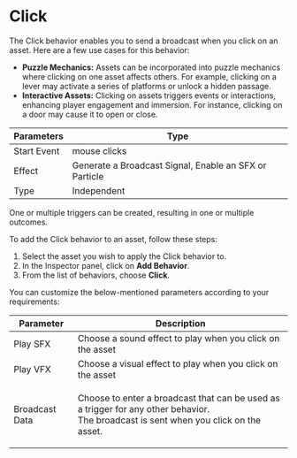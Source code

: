 # Click

The Click behavior enables you to send a broadcast when you click on an asset. Here are a few use cases for this behavior:

* **Puzzle Mechanics:** Assets can be incorporated into puzzle mechanics where clicking on one asset affects others. For example, clicking on a lever may activate a series of platforms or unlock a hidden passage.
* **Interactive Assets:** Clicking on assets triggers events or interactions, enhancing player engagement and immersion. For instance, clicking on a door may cause it to open or close.

&#x20;

| Parameters  | Type                                                   |
| ----------- | ------------------------------------------------------ |
| Start Event | mouse clicks                                           |
| Effect      | Generate a Broadcast Signal, Enable an SFX or Particle |
| Type        | Independent                                            |

One or multiple triggers can be created, resulting in one or multiple outcomes.

To add the Click behavior to an asset, follow these steps:

1. Select the asset you wish to apply the Click behavior to.
2. In the Inspector panel, click on **Add Behavior**.
3. From the list of behaviors, choose **Click**.

You can customize the below-mentioned parameters according to your requirements:

| Parameter      | Description                                                                                                                                     |
| -------------- | ----------------------------------------------------------------------------------------------------------------------------------------------- |
| Play SFX       | Choose a sound effect to play when you click on the asset                                                                                       |
| Play  VFX      | Choose a visual effect to play when you click on the asset                                                                                      |
| Broadcast Data | <p>Choose to enter a broadcast that can be used as a trigger for any other behavior. <br>The broadcast is sent when you click on the asset.</p> |

